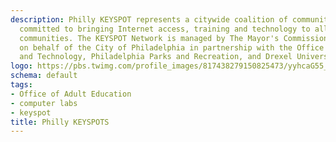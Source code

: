```yaml
---
description: Philly KEYSPOT represents a citywide coalition of community-based groups
  committed to bringing Internet access, training and technology to all Philadelphia
  communities. The KEYSPOT Network is managed by The Mayor's Commission on Literacy
  on behalf of the City of Philadelphia in partnership with the Office of Innovation
  and Technology, Philadelphia Parks and Recreation, and Drexel University. http://www.phillykeyspots.org
logo: https://pbs.twimg.com/profile_images/817438279150825473/yyhcaG55_400x400.jpg
schema: default
tags:
- Office of Adult Education
- computer labs
- keyspot
title: Philly KEYSPOTS
---
```

